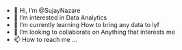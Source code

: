 - 👋 Hi, I’m @SujayNazare
- 👀 I’m interested in Data Analytics
- 🌱 I’m currently learning How to bring any data to lyf
- 💞️ I’m looking to collaborate on Anything that interests me
- 📫 How to reach me ...

<!---
SujayNazare/SujayNazare is a ✨ special ✨ repository because its `README.md` (this file) appears on your GitHub profile.
You can click the Preview link to take a look at your changes.
--->
